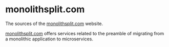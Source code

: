 # monolithsplit.com

The sources of the [monolithsplit.com](monolithsplit.com) website.

[monolithsplit.com](monolithsplit.com) offers services related to the preamble of migrating from a monolithic application
to microservices.
